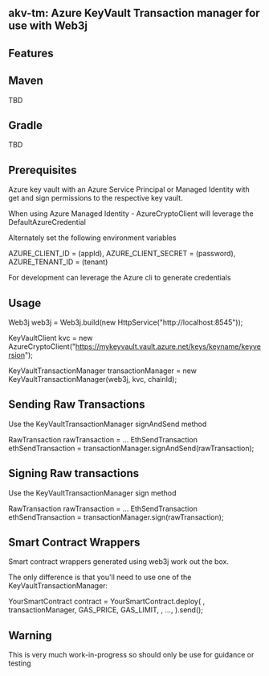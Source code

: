 ## akv-tm: Azure KeyVault Transaction manager for use with Web3j

## Features



## Maven

TBD

## Gradle

TBD

## Prerequisites

Azure key vault with an Azure Service Principal or Managed Identity with get and sign permissions to the respective key vault.

When using Azure Managed Identity - AzureCryptoClient will leverage the DefaultAzureCredential

Alternately set the following environment variables

AZURE_CLIENT_ID = (appId),
AZURE_CLIENT_SECRET = (password),
AZURE_TENANT_ID = (tenant)

For development can leverage the Azure cli to generate credentials

## Usage

Web3j web3j = Web3j.build(new HttpService("http://localhost:8545"));

KeyVaultClient kvc = new AzureCryptoClient("https://mykeyvault.vault.azure.net/keys/keyname/keyversion");

KeyVaultTransactionManager transactionManager = new KeyVaultTransactionManager(web3j, kvc, chainId);

## Sending Raw Transactions

Use the KeyVaultTransactionManager signAndSend method

RawTransaction rawTransaction = ...
EthSendTransaction ethSendTransaction = transactionManager.signAndSend(rawTransaction);

## Signing Raw transactions

Use the KeyVaultTransactionManager sign method

RawTransaction rawTransaction = ...
EthSendTransaction ethSendTransaction = transactionManager.sign(rawTransaction);

## Smart Contract Wrappers

Smart contract wrappers generated using web3j work out the box.

The only difference is that you'll need to use one of the KeyVaultTransactionManager:

YourSmartContract contract = YourSmartContract.deploy(
    <web3j>, transactionManager, GAS_PRICE, GAS_LIMIT,
    <param1>, ..., <paramN>).send();

## Warning

This is very much work-in-progress so should only be use for guidance or testing   